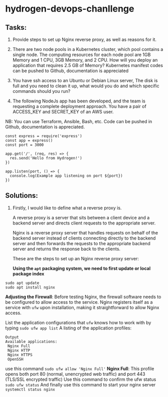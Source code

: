 # hydrogen-devops-chanllenge

## Tasks:

1. Provide steps to set up Nginx reverse proxy, as well as reasons for it.

2. There are two node pools in a Kubernetes cluster, which pool contains a single node. The computing resources for each node pool are 1GB Memory and 1 CPU, 3GB Memory, and 2 CPU. How will you deploy an application that requires 2.5 GB of Memory? Kubernetes manifest codes can be pushed to Github, documentation is appreciated

3. You have ssh access to an Ubuntu or Debian Linux server, The disk is full and you need to clean it up, what would you do and which specific commands should you run?

4. The following NodeJs app has been developed, and the team is requesting a complete deployment approach. You have a pair of ACCESS_KEY and SECRET_KEY of an AWS user.

NB: You can use Terraform, Ansible, Bash, etc. Code can be pushed in Github, documentation is appreciated.

```
const express = require('express')
const app = express()
const port = 3000

app.get('/', (req, res) => {
  res.send('Hello from Hydrogen!')
})

app.listen(port, () => {
  console.log(Example app listening on port ${port})
})
```


## Solutions:

1. Firstly, I would like to define what a reverse proxy is.

   A reverse proxy is a server that sits between a client device and a backend server and directs client requests to the appropriate server.

   Nginx is a reverse proxy server that handles requests on behalf of the backend server instead of clients connecting directly to the backend server and then forwards the requests to 
   the appropriate backend server and returns the response back to the clients.

   These are the steps to set up an Nginx reverse proxy server:

   **Using the `apt` packaging system, we need to first update or local package index**

  ```
  sudo apt update
  sudo apt install nginx
  ```

 **Adjusting the Firewall**: Before testing Nginx, the firewall software needs to be configured to allow access to the service. Nginx registers itself as a service with `ufw` upon 
 installation, making it straightforward to allow Nginx access.

 List the application configurations that `ufw` knows how to work with by typing
 `sudo ufw app list`
 A listing of the application profiles:
 ```
Output
Available applications:
  Nginx Full
  Nginx HTTP
  Nginx HTTPS
  OpenSSH
```
 use this command `sudo ufw allow 'Nginx Full'` 
 **Nginx Full**: This profile opens both port 80 (normal, unencrypted web traffic) and port 443 (TLS/SSL encrypted traffic)
 Use this command to confirm the ufw status `sudo ufw status`
 And finally use this command to start your nginx server `systemctl status nginx`


